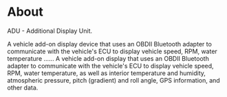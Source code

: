 # About

ADU - Additional Display Unit.&#x20;

A vehicle add-on display device that uses an OBDII Bluetooth adapter to communicate with the vehicle's ECU to display vehicle speed, RPM, water temperature ...... A vehicle add-on display that uses an OBDII Bluetooth adapter to communicate with the vehicle's ECU to display vehicle speed, RPM, water temperature, as well as interior temperature and humidity, atmospheric pressure, pitch (gradient) and roll angle, GPS information, and other data.
